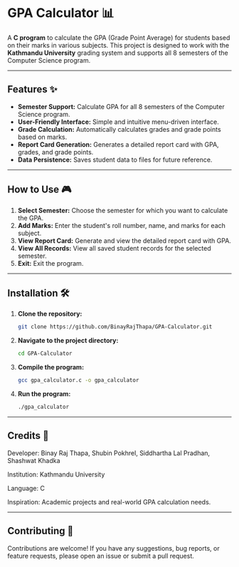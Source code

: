 # GPA Calculator 📊

A **C program** to calculate the GPA (Grade Point Average) for students based on their marks in various subjects. This project is designed to work with the **Kathmandu University** grading system and supports all 8 semesters of the Computer Science program.

---

## Features ✨

- **Semester Support:** Calculate GPA for all 8 semesters of the Computer Science program.
- **User-Friendly Interface:** Simple and intuitive menu-driven interface.
- **Grade Calculation:** Automatically calculates grades and grade points based on marks.
- **Report Card Generation:** Generates a detailed report card with GPA, grades, and grade points.
- **Data Persistence:** Saves student data to files for future reference.

---

## How to Use 🎮

1. **Select Semester:** Choose the semester for which you want to calculate the GPA.
2. **Add Marks:** Enter the student's roll number, name, and marks for each subject.
3. **View Report Card:** Generate and view the detailed report card with GPA.
4. **View All Records:** View all saved student records for the selected semester.
5. **Exit:** Exit the program.

---

## Installation 🛠️

1. **Clone the repository:**
   ```bash
   git clone https://github.com/BinayRajThapa/GPA-Calculator.git


2. **Navigate to the project directory:**
   ```bash
   cd GPA-Calculator


3. **Compile the program:**
   ```bash
   gcc gpa_calculator.c -o gpa_calculator


4. **Run the program:**
   ```bash
   ./gpa_calculator

---

## Credits 🙌

Developer: Binay Raj Thapa, Shubin Pokhrel, Siddhartha Lal Pradhan, Shashwat Khadka

Institution: Kathmandu University

Language: C

Inspiration: Academic projects and real-world GPA calculation needs.

---

## Contributing 🤝
Contributions are welcome! If you have any suggestions, bug reports, or feature requests, please open an issue or submit a pull request.